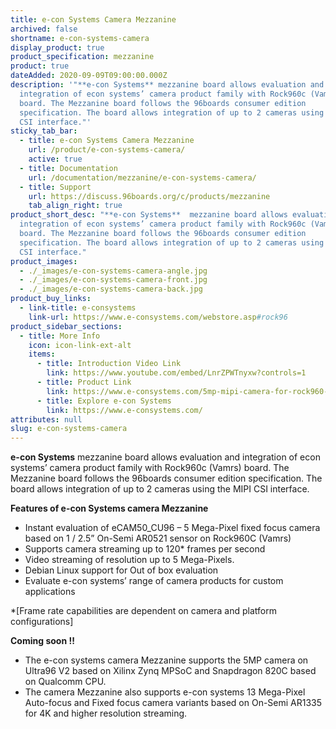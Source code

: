 ```yaml
---
title: e-con Systems Camera Mezzanine
archived: false
shortname: e-con-systems-camera
display_product: true
product_specification: mezzanine
product: true
dateAdded: 2020-09-09T09:00:00.000Z
description: '"**e-con Systems** mezzanine board allows evaluation and
  integration of econ systems’ camera product family with Rock960c (Vamrs)
  board. The Mezzanine board follows the 96boards consumer edition
  specification. The board allows integration of up to 2 cameras using the MIPI
  CSI interface."'
sticky_tab_bar:
  - title: e-con Systems Camera Mezzanine
    url: /product/e-con-systems-camera/
    active: true
  - title: Documentation
    url: /documentation/mezzanine/e-con-systems-camera/
  - title: Support
    url: https://discuss.96boards.org/c/products/mezzanine
    tab_align_right: true
product_short_desc: "**e-con Systems**  mezzanine board allows evaluation and
  integration of econ systems’ camera product family with Rock960c (Vamrs)
  board. The Mezzanine board follows the 96boards consumer edition
  specification. The board allows integration of up to 2 cameras using the MIPI
  CSI interface."
product_images:
  - ./_images/e-con-systems-camera-angle.jpg
  - ./_images/e-con-systems-camera-front.jpg
  - ./_images/e-con-systems-camera-back.jpg
product_buy_links:
  - link-title: e-consystems
    link-url: https://www.e-consystems.com/webstore.asp#rock96
product_sidebar_sections:
  - title: More Info
    icon: icon-link-ext-alt
    items:
      - title: Introduction Video Link
        link: https://www.youtube.com/embed/LnrZPWTnyxw?controls=1
      - title: Product Link
        link: https://www.e-consystems.com/5mp-mipi-camera-for-rock960-rk3399-board.asp
      - title: Explore e-con Systems
        link: https://www.e-consystems.com/
attributes: null
slug: e-con-systems-camera
---
```


**e-con Systems** mezzanine board allows evaluation and integration of econ systems’ camera product family with Rock960c (Vamrs) board. The Mezzanine board follows the 96boards consumer edition specification. The board allows integration of up to 2 cameras using the MIPI CSI interface.

**Features of e-con Systems camera Mezzanine**
- Instant evaluation of eCAM50_CU96 – 5 Mega-Pixel fixed focus camera based on 1 / 2.5” On-Semi AR0521 sensor on Rock960C (Vamrs)
- Supports camera streaming up to 120* frames per second
- Video streaming of resolution up to 5 Mega-Pixels.
- Debian Linux support for Out of box evaluation
- Evaluate e-con systems’ range of camera products for custom applications

*[Frame rate capabilities are dependent on camera and platform configurations]

**Coming soon !!**
- The e-con systems camera Mezzanine supports the 5MP camera on Ultra96 V2 based on Xilinx Zynq MPSoC and Snapdragon 820C based on Qualcomm CPU.
- The camera Mezzanine also supports e-con systems 13 Mega-Pixel Auto-focus and Fixed focus camera variants based on On-Semi AR1335 for 4K and higher resolution streaming.

